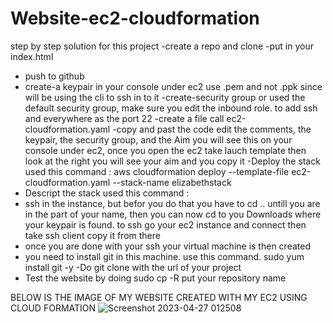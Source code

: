 # Website-ec2-cloudformation
step by step solution for this project 
-create a repo and clone
-put in your index.html
- push to github
- create-a keypair in your console under ec2 use .pem and not .ppk since will be using the cli to ssh in to it
-create-security group or used the default security group, make sure you edit the inbound role. to add ssh and everywhere as the port 22
-create a file call ec2-cloudformation.yaml
-copy and past the  code edit the comments, the keypair, the security group, and the Aim you will see this on your console under ec2, once you open the ec2 take lauch template then look at the right you will see your aim and you copy it 
-Deploy the stack used this command : aws cloudformation deploy --template-file ec2-cloudformation.yaml --stack-name elizabethstack
- Descript the stack used this command : 
- ssh in the instance, but befor you do that you have to cd .. untill you are in the part of your name, then you can now cd to you Downloads where your keypair is found. to ssh go your ec2 instance and connect then take ssh client copy it from there 
- once you are done with your ssh your virtual machine is then created 
- you need to install git in this machine. use this command. sudo yum install git -y
-Do git clone with the url of your project
- Test the website by doing sudo cp -R put your repository name

BELOW IS THE IMAGE OF MY WEBSITE CREATED WITH MY EC2 USING CLOUD FORMATION
![Screenshot 2023-04-27 012508](https://user-images.githubusercontent.com/116527791/234767176-f926dce2-56d5-49de-8e4d-e3c5c8af7869.jpg)




